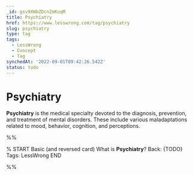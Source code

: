 ```yaml
---
_id: gsv9XWbZDcnZmKuqM
title: Psychiatry
href: https://www.lesswrong.com/tag/psychiatry
slug: psychiatry
type: tag
tags:
  - LessWrong
  - Concept
  - Tag
synchedAt: '2022-09-01T09:42:26.542Z'
status: todo
---
```


# Psychiatry

**Psychiatry** is the medical specialty devoted to the diagnosis, prevention, and treatment of mental disorders. These include various maladaptations related to mood, behavior, cognition, and perceptions.


%%

% START
Basic (and reversed card)
What is **Psychiatry**?
Back: {TODO}
Tags: LessWrong
END
<!--ID: 1663156979710-->


%%
	
